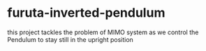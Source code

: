 # furuta-inverted-pendulum
this project tackles the problem of MIMO system as we control the Pendulum to stay still in the upright position
